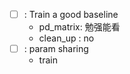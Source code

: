 - [ ] : Train a good baseline
    - pd_matrix: 勉强能看
    - clean_up : no
- [ ] : param sharing
    - train


